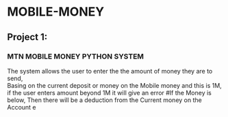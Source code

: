 # MOBILE-MONEY
## Project 1: 
### MTN MOBILE MONEY PYTHON SYSTEM 
The system allows the user to enter the the amount of money they are to send, <br >
Basing on the current deposit or money on the Mobile money and this is 1M, if the user enters amount beyond 1M it will give an error
#If the Money is below, Then there will be a deduction from the Current money on the Account
e
